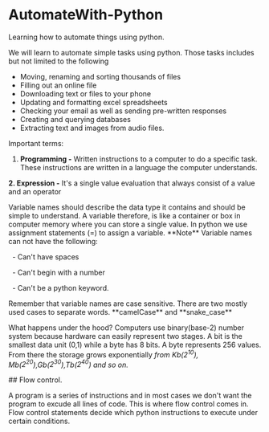 # AutomateWith-Python

Learning how to automate things using python.



We will learn to automate simple tasks using python. Those tasks includes but not limited to the following



* Moving, renaming and sorting thousands of files
* Filling out an online file
* Downloading text or files to your phone
* Updating and formatting excel spreadsheets
* Checking your email as well as sending pre-written responses
* Creating and querying databases
* Extracting text and images from audio files.



Important terms:



1. **Programming -** Written instructions to a computer to do a specific task. These instructions are written in a language the computer understands.

**2. Expression -** It's a single value evaluation that always consist of a value and an operator



Variable names should describe the data type it contains and should be simple to understand. A variable therefore, is like a container or box in computer memory where you can store a single value. In python we use assignment statements (=) to assign a variable. \*\*Note\*\* Variable names can not have the following:



&nbsp;	- Can't have spaces

&nbsp;	- Can't begin with a number

&nbsp;	- Can't be a python keyword.

Remember that variable names are case sensitive. There are two mostly used cases to separate words. \*\*camelCase\*\* and \*\*snake\_case\*\* 



What happens under the hood? Computers use binary(base-2) number system because hardware can easily represent two stages. A bit is the smallest data unit (0,1) while a byte has 8 bits. A byte represents 256 values. From there the storage grows exponentially *from Kb($2^10$), Mb($2^20$),Gb($2^30$),Tb($2^40$) and so on.*





\## Flow control.



A program is a series of instructions and in most cases we don't want the program to excude all lines of code. This is where flow control comes in. Flow control statements decide which python instructions to execute under certain conditions. 

